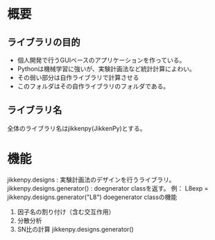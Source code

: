 # 概要
## ライブラリの目的
- 個人開発で行うGUIベースのアプリケーションを作っている。  
- Pythonは機械学習に強いが、実験計画法など統計計算によわい。 
- その弱い部分は自作ライブラリで計算させる
- このフォルダはその自作ライブラリのフォルダである。

## ライブラリ名
全体のライブラリ名はjikkenpy(JikkenPy)とする。  

# 機能
jikkenpy.designs : 実験計画法のデザインを行うライブラリ。
jikkenpy.designs.generator() : doegnerator classを返す。
例：
L8exp = jikkenpy.designs.generator("L8")
doegenerator classの機能
1. 因子名の割り付け（含む交互作用）
1. 分散分析
1. SN比の計算
jikkenpy.designs.generator()   


